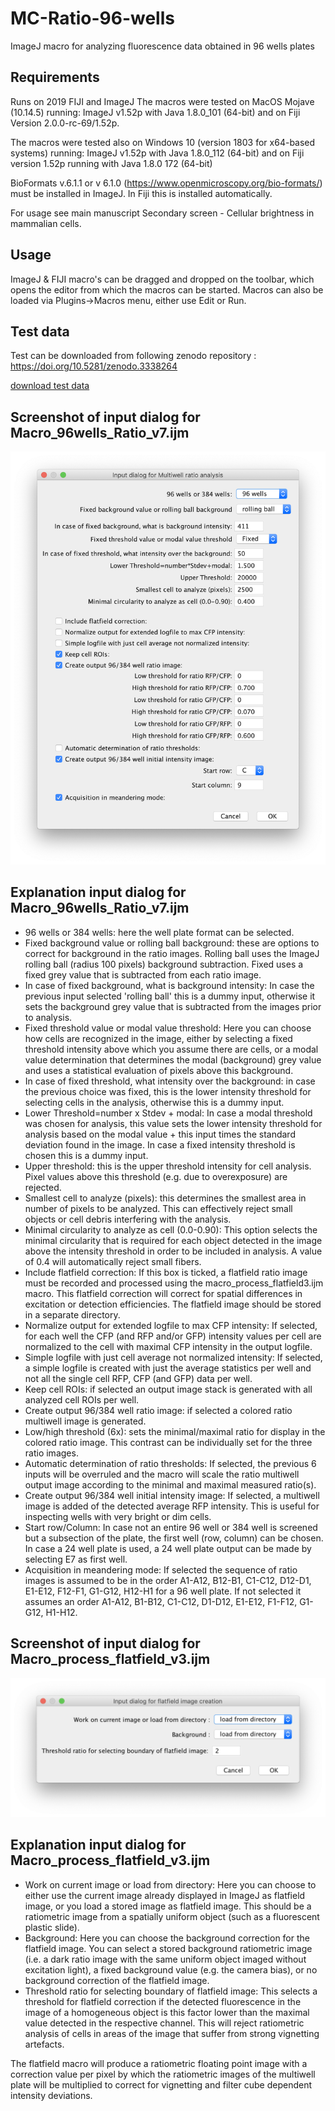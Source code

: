 # MC-Ratio-96-wells
ImageJ macro for analyzing fluorescence data obtained in 96 wells plates

## Requirements
Runs on 2019 FIJI and ImageJ 
The macros were tested on MacOS Mojave (10.14.5) running:
ImageJ v1.52p with Java 1.8.0_101 (64-bit) and on Fiji Version 2.0.0-rc-69/1.52p.

The macros were tested also on Windows 10 (version 1803 for x64-based systems) running:
ImageJ v1.52p with Java 1.8.0_112 (64-bit) and on Fiji version 1.52p running with Java 1.8.0 172 (64-bit)

BioFormats v.6.1.1 or v 6.1.0 (https://www.openmicroscopy.org/bio-formats/) must be installed in ImageJ. In Fiji this is installed automatically.

For usage see main manuscript Secondary screen - Cellular brightness in mammalian cells.

## Usage
ImageJ & FIJI macro's can be dragged and dropped on the toolbar, which opens the editor from which the macros can be started.
Macros can also be loaded via Plugins->Macros menu, either use Edit or Run.

## Test data
Test can be downloaded from following zenodo repository : https://doi.org/10.5281/zenodo.3338264

[download test data](https://zenodo.org/record/3338264/files/Testdata_SupSoftw_5_Ratio_96wells.zip?download=1)

## Screenshot of input dialog for Macro_96wells_Ratio_v7.ijm
<img src="https://github.com/molcyto/MC-Ratio-96-wells/blob/master/Screenshot%20Ratio_96wells_macro_v7.png" width="600">

## Explanation input dialog for Macro_96wells_Ratio_v7.ijm
- 96 wells or 384 wells: here the well plate format can be selected.
- Fixed background value or rolling ball background: these are options to correct for background in the ratio images. Rolling ball uses the ImageJ rolling ball (radius 100 pixels) background subtraction. Fixed uses a fixed grey value that is subtracted from each ratio image.
- In case of fixed background, what is background intensity: In case the previous input selected 'rolling ball' this is a dummy input, otherwise it sets the background grey value that is subtracted from the images prior to analysis.
- Fixed threshold value or modal value threshold: Here you can choose how cells are recognized in the image, either by selecting a fixed threshold intensity above which you assume there are cells, or a modal value determination that determines the modal (background) grey value and uses a statistical evaluation of pixels above this background.
- In case of fixed threshold, what intensity over the background: in case the previous choice was fixed, this is the lower intensity threshold for selecting cells in the analysis, otherwise this is a dummy input.
- Lower Threshold=number x Stdev + modal: In case a modal threshold was chosen for analysis, this value sets the lower intensity threshold for analysis based on the modal value + this input times the standard deviation found in the image. In case a fixed intensity threshold is chosen this is a dummy input.
- Upper threshold: this is the upper threshold intensity for cell analysis. Pixel values above this threshold (e.g. due to overexposure) are rejected.
- Smallest cell to analyze (pixels): this determines the smallest area in number of pixels to be analyzed. This can effectively reject small objects or cell debris interfering with the analysis.
- Minimal circularity to analyze as cell (0.0-0.90): This option selects the minimal circularity that is required for each object detected in the image above the intensity threshold in order to be included in analysis. A value of 0.4 will automatically reject small fibers.
- Include flatfield correction: If this box is ticked, a flatfield ratio image must be recorded and processed using the macro_process_flatfield3.ijm macro. This flatfield correction will correct for spatial differences in excitation or detection efficiencies. The flatfield image should be stored in a separate directory.
- Normalize output for extended logfile to max CFP intensity: If selected, for each well the CFP (and RFP and/or GFP) intensity values per cell are normalized to the cell with maximal CFP intensity in the output logfile. 
- Simple logfile with just cell average not normalized intensity: If selected, a simple logfile is created with just the average statistics per well and not all the single cell RFP, CFP (and GFP) data per well.
- Keep cell ROIs: if selected an output image stack is generated with all analyzed cell ROIs per well.
- Create output 96/384 well ratio image: if selected a colored ratio multiwell image is generated.
- Low/high threshold (6x): sets the minimal/maximal ratio for display in the colored ratio image. This contrast can be individually set for the three ratio images.
- Automatic determination of ratio thresholds: If selected, the previous 6 inputs will be overruled and the macro will scale the ratio multiwell output image according to the minimal and maximal measured ratio(s).
- Create output 96/384 well initial intensity image: If selected, a multiwell image is added of the detected average RFP intensity. This is useful for inspecting wells with very bright or dim cells.
- Start row/Column: In case not an entire 96 well or 384 well is screened but a subsection of the plate, the first well (row, column) can be chosen. In case a 24 well plate is used, a 24 well plate output can be made by selecting E7 as first well.
- Acquisition in meandering mode: If selected the sequence of ratio images is assumed to be in the order A1-A12, B12-B1, C1-C12, D12-D1, E1-E12, F12-F1, G1-G12, H12-H1 for a 96 well plate. If not selected it assumes an order A1-A12, B1-B12, C1-C12, D1-D12, E1-E12, F1-F12, G1-G12, H1-H12.

## Screenshot of input dialog for Macro_process_flatfield_v3.ijm
<img src="https://github.com/molcyto/MC-Ratio-96-wells/blob/master/Screenshot%20macro_process_flatfield3.png" width="600">

## Explanation input dialog for Macro_process_flatfield_v3.ijm
- Work on current image or load from directory: Here you can choose to either use the current image already displayed in ImageJ as flatfield image, or you load a stored image as flatfield image. This should be a ratiometric image from a spatially uniform object (such as a fluorescent plastic slide).
- Background: Here you can choose the background correction for the flatfield image. You can select a stored background ratiometric image (i.e. a dark ratio image with the same uniform object imaged without excitation light), a fixed background value (e.g. the camera bias), or no background correction of the flatfield image.
- Threshold ratio for selecting boundary of flatfield image: This selects a threshold for flatfield correction if the detected fluorescence in the image of a homogeneous object is this factor lower than the maximal value detected in the respective channel. This will reject ratiometric analysis of cells in areas of the image that suffer from strong vignetting artefacts.

The flatfield macro will produce a ratiometric floating point image with a correction value per pixel by which the ratiometric images of the multiwell plate will be multiplied to correct for vignetting and filter cube dependent intensity deviations.


